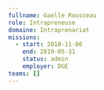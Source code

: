 ```yaml
---
fullname: Gaelle Rousseau
role: Intrapreneuse
domaine: Intraprenariat
missions:
  - start: 2018-11-06
    end: 2019-05-31
    status: admin
    employer: DGE
teams: []
---
```

